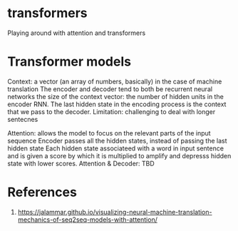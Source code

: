 # transformers
Playing around with attention and transformers

# Transformer models
Context: a vector (an array of numbers, basically) in the case of machine translation
The encoder and decoder tend to both be recurrent neural networks
the size of the context vector: the number of hidden units in the encoder RNN.
The last hidden state in the encoding process is the context that we pass to the decoder.
Limitation: challenging to deal with longer sentecnes

Attention: allows the model to focus on the relevant parts of the input sequence
Encoder passes all the hidden states, instead of passing the last hidden state
Each hidden state associateed with a word in input sentence and is given a score by which it is multiplied to amplify and depresss hidden state with lower scores.
Attention & Decoder: TBD


# References
1. https://jalammar.github.io/visualizing-neural-machine-translation-mechanics-of-seq2seq-models-with-attention/